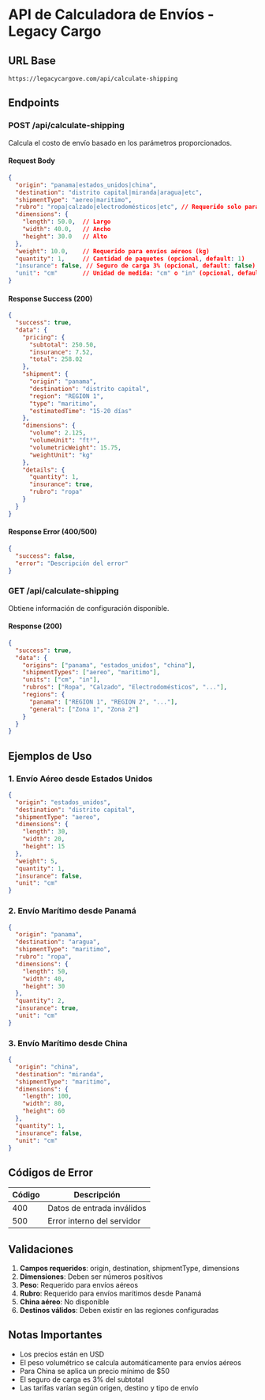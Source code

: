 # API de Calculadora de Envíos - Legacy Cargo

## URL Base
```
https://legacycargove.com/api/calculate-shipping
```

## Endpoints

### POST /api/calculate-shipping
Calcula el costo de envío basado en los parámetros proporcionados.

#### Request Body
```json
{
  "origin": "panama|estados_unidos|china",
  "destination": "distrito capital|miranda|aragua|etc",
  "shipmentType": "aereo|maritimo", 
  "rubro": "ropa|calzado|electrodomésticos|etc", // Requerido solo para Panamá marítimo
  "dimensions": {
    "length": 50.0,  // Largo
    "width": 40.0,   // Ancho  
    "height": 30.0   // Alto
  },
  "weight": 10.0,    // Requerido para envíos aéreos (kg)
  "quantity": 1,     // Cantidad de paquetes (opcional, default: 1)
  "insurance": false, // Seguro de carga 3% (opcional, default: false)
  "unit": "cm"       // Unidad de medida: "cm" o "in" (opcional, default: "cm")
}
```

#### Response Success (200)
```json
{
  "success": true,
  "data": {
    "pricing": {
      "subtotal": 250.50,
      "insurance": 7.52,
      "total": 258.02
    },
    "shipment": {
      "origin": "panama",
      "destination": "distrito capital", 
      "region": "REGION 1",
      "type": "maritimo",
      "estimatedTime": "15-20 días"
    },
    "dimensions": {
      "volume": 2.125,
      "volumeUnit": "ft³",
      "volumetricWeight": 15.75,
      "weightUnit": "kg"
    },
    "details": {
      "quantity": 1,
      "insurance": true,
      "rubro": "ropa"
    }
  }
}
```

#### Response Error (400/500)
```json
{
  "success": false,
  "error": "Descripción del error"
}
```

### GET /api/calculate-shipping
Obtiene información de configuración disponible.

#### Response (200)
```json
{
  "success": true,
  "data": {
    "origins": ["panama", "estados_unidos", "china"],
    "shipmentTypes": ["aereo", "maritimo"],
    "units": ["cm", "in"],
    "rubros": ["Ropa", "Calzado", "Electrodomésticos", "..."],
    "regions": {
      "panama": ["REGION 1", "REGION 2", "..."],
      "general": ["Zona 1", "Zona 2"]
    }
  }
}
```

## Ejemplos de Uso

### 1. Envío Aéreo desde Estados Unidos
```json
{
  "origin": "estados_unidos",
  "destination": "distrito capital",
  "shipmentType": "aereo",
  "dimensions": {
    "length": 30,
    "width": 20, 
    "height": 15
  },
  "weight": 5,
  "quantity": 1,
  "insurance": false,
  "unit": "cm"
}
```

### 2. Envío Marítimo desde Panamá
```json
{
  "origin": "panama",
  "destination": "aragua",
  "shipmentType": "maritimo",
  "rubro": "ropa",
  "dimensions": {
    "length": 50,
    "width": 40,
    "height": 30
  },
  "quantity": 2,
  "insurance": true,
  "unit": "cm"
}
```

### 3. Envío Marítimo desde China
```json
{
  "origin": "china",
  "destination": "miranda", 
  "shipmentType": "maritimo",
  "dimensions": {
    "length": 100,
    "width": 80,
    "height": 60
  },
  "quantity": 1,
  "insurance": false,
  "unit": "cm"
}
```

## Códigos de Error

| Código | Descripción |
|--------|-------------|
| 400 | Datos de entrada inválidos |
| 500 | Error interno del servidor |

## Validaciones

1. **Campos requeridos**: origin, destination, shipmentType, dimensions
2. **Dimensiones**: Deben ser números positivos
3. **Peso**: Requerido para envíos aéreos
4. **Rubro**: Requerido para envíos marítimos desde Panamá
5. **China aéreo**: No disponible
6. **Destinos válidos**: Deben existir en las regiones configuradas

## Notas Importantes

- Los precios están en USD
- El peso volumétrico se calcula automáticamente para envíos aéreos
- Para China se aplica un precio mínimo de $50
- El seguro de carga es 3% del subtotal
- Las tarifas varían según origen, destino y tipo de envío
